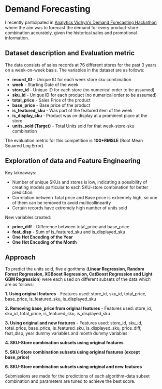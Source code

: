 # Demand Forecasting

I recently participated in [Analytics Vidhya's Demand Forecasting Hackathon](https://datahack.analyticsvidhya.com/contest/janatahack-demand-forecasting/) where the aim was to forecast the demand for every product-store combination accurately, given the historical sales and promotional information.

## Dataset description and Evaluation metric

The data consists of sales records at 76 different stores for the past 3 years on a week-on-week basis. The variables in the dataset are as follows:
* **record_ID** - Unique ID for each week store sku combination
* **week** - Starting Date of the week
* **store_id** - Unique ID for each store (no numerical order to be assumed)
* **sku_id** - Unique ID for each product (no numerical order to be assumed)
* **total_price** - Sales Price of the product 
* **base_price** - Base price of the product
* **is_featured_sku** - Was part of the featured item of the week
* **is_display_sku** - Product was on display at a prominent place at the store
* **units_sold (Target)** - Total Units sold for that week-store-sku combination

The evaluation metric for this competition is **100*RMSLE** (Root Mean Squared Log Error).

## Exploration of data and Feature Engineering

Key takeaways:
* Number of unique SKUs and stores is low, indicating a possibility of creating models particular to each SKU-store combination for better prediction
* Correlation between Total price and Base price is extremely high, so one of them can be removed to avoid multicollinearity
* Certain records have extremely high number of units sold

New variables created:
* **price_diff** - Difference between total_price and base_price
* **feat_disp** - Sum of is_featured_sku and is_displayed_sku
* **One Hot Encoding of the Year**
* **One Hot Encoding of the Month**

## Approach

To predict the units sold, five algorithms (**Linear Regression, Random Forest Regression, XGBoost Regression, CatBoost Regression and Light GBM Regression**) were each used on different subsets of the data which are as follows:

**1. Using original features** - Features used: store_id, sku_id, total_price, base_price, is_featured_sku, is_displayed_sku

**2. Removing base_price from original features** - Features used: store_id, sku_id, total_price, is_featured_sku, is_displayed_sku

**3. Using original and new features** - Features used: store_id, sku_id, total_price, base_price, is_featured_sku, is_displayed_sku, price_diff, feat_disp, year dummy variables and month dummy variables

**4. SKU-Store combination subsets using original features** 

**5. SKU-Store combination subsets using original features (except base_price)** 

**6. SKU-Store combination subsets using original and new features** 

Submissions are made for the predictions of each algorithm-data subset combination and parameters are tuned to achieve the best score. 

